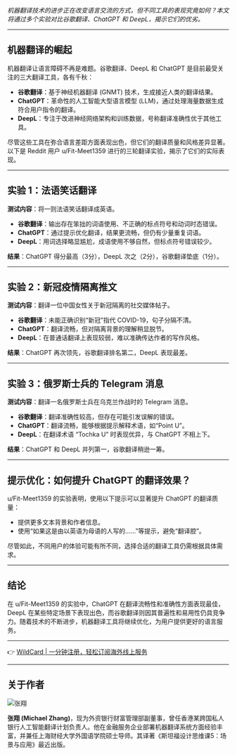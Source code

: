 *机器翻译技术的进步正在改变语言交流的方式，但不同工具的表现究竟如何？本文将通过多个实验对比谷歌翻译、ChatGPT 和 DeepL，揭示它们的优劣。*

---

## 机器翻译的崛起

机器翻译让语言障碍不再是难题。谷歌翻译、DeepL 和 ChatGPT 是目前最受关注的三大翻译工具，各有千秋：

- **谷歌翻译**：基于神经机器翻译 (GNMT) 技术，生成接近人类的翻译结果。
- **ChatGPT**：革命性的人工智能大型语言模型 (LLM)，通过处理海量数据生成符合用户指令的翻译。
- **DeepL**：专注于改进神经网络架构和训练数据，号称翻译准确性优于其他工具。

尽管这些工具在弥合语言差距方面表现出色，但它们的翻译质量和风格差异显著。以下是 Reddit 用户 u/Fit-Meet1359 进行的三轮翻译实验，揭示了它们的实际表现。

---

## 实验 1：法语笑话翻译

**测试内容**：将一则法语笑话翻译成英语。

- **谷歌翻译**：输出存在笨拙的词语使用、不正确的标点符号和动词时态错误。
- **ChatGPT**：通过提示优化翻译，结果更流畅，但仍有少量重复词语。
- **DeepL**：用词选择略显尴尬，成语使用不够自然，但标点符号错误较少。

**结果**：ChatGPT 得分最高（3分），DeepL 次之（2分），谷歌翻译垫底（1分）。

---

## 实验 2：新冠疫情隔离推文

**测试内容**：翻译一位中国女性关于新冠隔离的社交媒体帖子。

- **谷歌翻译**：未能正确识别“新冠”指代 COVID-19，句子分隔不清。
- **ChatGPT**：翻译流畅，但对隔离背景的理解稍显脱节。
- **DeepL**：在普通话翻译上表现较弱，难以准确传达作者的写作风格。

**结果**：ChatGPT 再次领先，谷歌翻译排名第二，DeepL 表现最差。

---

## 实验 3：俄罗斯士兵的 Telegram 消息

**测试内容**：翻译一名俄罗斯士兵在乌克兰作战时的 Telegram 消息。

- **谷歌翻译**：翻译准确性较高，但存在可能引发误解的错误。
- **ChatGPT**：翻译流畅，能够根据提示解释术语，如“Point U”。
- **DeepL**：在翻译术语 “Tochka U” 时表现优异，与 ChatGPT 不相上下。

**结果**：ChatGPT 和 DeepL 并列第一，谷歌翻译稍逊一筹。

---

## 提示优化：如何提升 ChatGPT 的翻译效果？

u/Fit-Meet1359 的实验表明，使用以下提示可以显著提升 ChatGPT 的翻译质量：

- 提供更多文本背景和作者信息。
- 使用“如果这是由以英语为母语的人写的……”等提示，避免“翻译腔”。

尽管如此，不同用户的体验可能有所不同，选择合适的翻译工具仍需根据具体需求。

---

## 结论

在 u/Fit-Meet1359 的实验中，ChatGPT 在翻译流畅性和准确性方面表现最佳，DeepL 在某些特定场景下表现出色，而谷歌翻译则因其普遍性和易用性仍具竞争力。随着技术的不断进步，机器翻译工具将继续优化，为用户提供更好的语言服务。

---

👉 [WildCard | 一分钟注册，轻松订阅海外线上服务](https://bit.ly/bewildcard)

---

## 关于作者

![张翔](https://www.ata-divisions.org/CLD/wp-content/uploads/2025/02/Zhang-Xiang-headshot-300x300.jpg)

**张翔 (Michael Zhang)**，现为外资银行财富管理部副董事，曾任香港某跨国私人银行人工智能翻译计划负责人。他在金融服务企业部署机器翻译系统方面经验丰富，并兼任上海财经大学外国语学院硕士导师。其译著《斯坦福设计思维课5：场景与应用》最近出版。